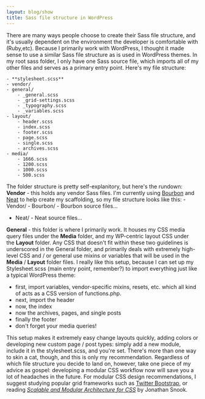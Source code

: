 ```yaml
---
layout: blog/show
title: Sass file structure in WordPress
---
```


There are many ways people choose to create their Sass file structure, and it's usually dependent on the environment the developer is comfortable with (Ruby,etc). Because I primarily work with WordPress, I thought it made sense to use a similar Sass file structure as is used in WordPress themes.  In my root sass folder, I only have one Sass source file, which imports all of my other files and serves as a primary entry point. Here's my file structure:

~~~
- **stylesheet.scss**
- vendor/
- general/
	- _general.scss
	- _grid-settings.scss
	- _typography.scss
	- _variables.scss
- layout/
	- header.scss
	- index.scss
	- footer.scss
	- page.scss
	- single.scss
	- archives.scss
- media/
	- 1666.scss
	- 1200.scss
	- 1000.scss
	- 500.scss
~~~

 The folder structure is pretty self-explanitory, but here's the rundown: **Vendor** - this holds any vendor Sass files. I'm currently using [Bourbon](http://bourbon.io/ "Sass Bourbon") and [Neat](http://neat.bourbon.io/ "Bourbon Neat") to help create my scaffolding, so my file structure looks like this: - Vendor/ - Bourbon/ - Bourbon source files...
- Neat/ - Neat source files...

**General** - this folder is where I primarily work. It houses my CSS media query files under the **Media** folder, and my WP-centric layout CSS under the **Layout** folder. Any CSS that doesn't fit within these two guidelines is underscored in the General folder, and primarily deals with extremely high-level CSS and / or general use mixins or variables that will be used in the **Media** / **Layout** folder files. I really like this setup, because I can set up my Stylesheet.scss (main entry point, remember?) to import everything just like a typical WordPress theme:

- first, import variables, vendor-specific mixins, resets, etc. which all kind of acts as a CSS version of functions.php.
- next, import the header
- now, the index
- now the archives, pages, and single posts
- finally the footer
- don't forget your media queries!

This setup makes it extremely easy change layouts quickly, adding colors or developing new custom page / post types: simply add a new module, include it in the stylesheet.scss, and you're set. There's more than one way to skin a cat, though, and this is only my recommendation. Regardless of which file structure you decide to land on, however, take one piece of my advice as gospel: developing a modular CSS workflow now will save you a lot of headaches in the future. For modular CSS design recommendations, I suggest studying popular grid frameworks such as [Twitter Bootstrap](https://github.com/twbs/bootstrap "Twitter Bootstrap on Github"), or reading *[Scalable and Modular Architecture for CSS](http://smacss.com/ "SMACCS")* by Jonathan Snook.
